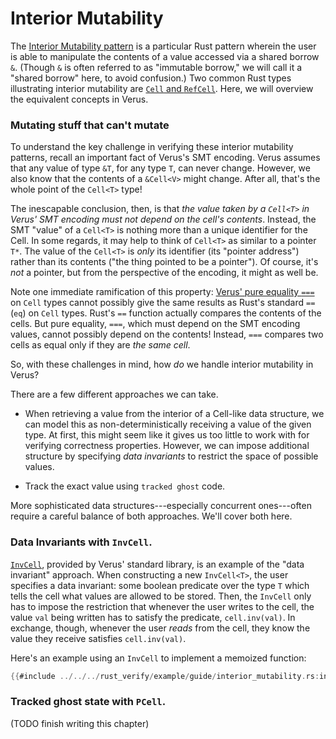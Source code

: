 # Interior Mutability

The [Interior Mutability pattern](https://doc.rust-lang.org/book/ch15-05-interior-mutability.html)
is a particular Rust pattern wherein the user is able to manipulate the contents of a value
accessed via a shared borrow `&`. (Though `&` is often referred to as "immutable borrow,"
we will call it a "shared borrow" here, to avoid confusion.)
Two common Rust types illustrating interior mutability are
[`Cell` and `RefCell`](https://doc.rust-lang.org/std/cell/).
Here, we will overview the equivalent concepts in Verus.

### Mutating stuff that can't mutate

To understand the key challenge in verifying these interior mutability patterns,
recall an important fact of Verus's SMT encoding. Verus assumes that any value of type `&T`,
for any type `T`, can never change. However, we also know that the contents of a
`&Cell<V>` might change. After all, that's the whole point of the `Cell<T>` type!

The inescapable conclusion, then, is that
_the value taken by a `Cell<T>` in Verus' SMT encoding must not depend on the cell's contents_.
Instead, the SMT "value" of a `Cell<T>` is nothing more than a unique identifier for the Cell.
In some regards, it may help to think of `Cell<T>` as similar to a pointer `T*`.
The value of the `Cell<T>` is _only_ its identifier (its "pointer address") rather than
its contents ("the thing pointed to be a pointer"). Of course, it's _not_ a pointer, but
from the perspective of the encoding, it might as well be.

Note one immediate ramification of this property:
[Verus' pure equality `===`](./equality.md) on `Cell` types cannot possibly
give the same results as Rust's standard `==` (`eq`) on `Cell` types.
Rust's `==` function actually compares the contents of the cells.
But pure equality, `===`, which must depend on the SMT encoding values,
cannot possibly depend on the contents!
Instead, `===` compares two cells as equal only if they are _the same cell_.

So, with these challenges in mind, how _do_ we handle interior mutability in Verus?

There are a few different approaches we can take.

 * When retrieving a value from the interior of a Cell-like data structure, we can model
   this as non-deterministically receiving a value of the given type.
   At first, this might seem like it gives us too little to work with for verifying
   correctness properties. However, we can impose additional structure by specifying
   _data invariants_ to restrict the space of possible values.

 * Track the exact value using `tracked ghost` code.

More sophisticated data structures---especially concurrent ones---often require a careful
balance of both approaches. We'll cover both here.

### Data Invariants with `InvCell`.

[`InvCell`](https://verus-lang.github.io/verus/verusdoc/lib/pervasive/cell/struct.InvCell.html),
provided by Verus' standard library, is an example of the "data invariant" approach.
When constructing a new `InvCell<T>`, the user specifies a data invariant: some boolean predicate
over the type `T` which tells the cell what values are allowed to be stored.
Then, the `InvCell` only has to impose the restriction that whenever the user writes to the cell,
the value `val` being written has to satisfy the predicate, `cell.inv(val)`.
In exchange, though, whenever the user _reads_ from the cell, they know the value they
receive satisfies `cell.inv(val)`.

Here's an example using an `InvCell` to implement a memoized function:

```rust
{{#include ../../../rust_verify/example/guide/interior_mutability.rs:inv_cell_example}}
```

### Tracked ghost state with `PCell`.

(TODO finish writing this chapter)


